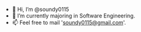 - 👋 Hi, I’m @soundy0115
- 🌱 I’m currently majoring in Software Engineering.
- 📫 Feel free to mail 'soundy0115@gmail.com'.

<!---
soundy0115/soundy0115 is a ✨ special ✨ repository because its `README.md` (this file) appears on your GitHub profile.
You can click the Preview link to take a look at your changes.
--->
